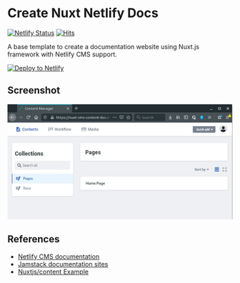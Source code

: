 # Create Nuxt Netlify Docs

[![Netlify Status](https://api.netlify.com/api/v1/badges/12de0f2a-d4d6-4d93-a949-d1e2b5328289/deploy-status)](https://app.netlify.com/sites/nuxt-cms-content-doc/deploys)
[![Hits](https://hits.seeyoufarm.com/api/count/incr/badge.svg?url=https%3A%2F%2Fgithub.com%2FMexsonFernandes%2Fnuxt-netlify-doc&count_bg=%231F83DB&title_bg=%23555555&icon=&icon_color=%23E7E7E7&title=visitor+count&edge_flat=false)](https://hits.seeyoufarm.com)

A base template to create a documentation website using Nuxt.js framework with Netlify CMS support.

[![Deploy to Netlify](https://www.netlify.com/img/deploy/button.svg)](https://app.netlify.com/start/deploy?repository=https://github.com/MexsonFernandes/nuxt-netlify-doc)

## Screenshot

<img src="static/screenshot.jpeg" alt="Screenshot 1" />

## References

* [Netlify CMS documentation](https://www.netlifycms.org/docs/nuxt/)
* [Jamstack documentation sites](https://www.stackbit.com/blog/jamstack-documentation-sites/)
* [Nuxtjs/content Example](https://github.com/nuxt/content/blob/dev/example)
